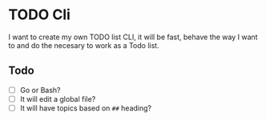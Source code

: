 # TODO Cli

I want to create my own TODO list CLI, it will be fast, behave the way I
want to and do the necesary to work as a Todo list.

## Todo

* [ ] Go or Bash?
* [ ] It will edit a global file?
* [ ] It will have topics based on `##` heading?
